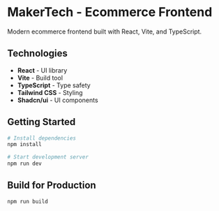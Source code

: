 # MakerTech - Ecommerce Frontend

Modern ecommerce frontend built with React, Vite, and TypeScript.

## Technologies

- **React** - UI library
- **Vite** - Build tool
- **TypeScript** - Type safety
- **Tailwind CSS** - Styling
- **Shadcn/ui** - UI components

## Getting Started

```sh
# Install dependencies
npm install

# Start development server
npm run dev
```

## Build for Production

```sh
npm run build
```

